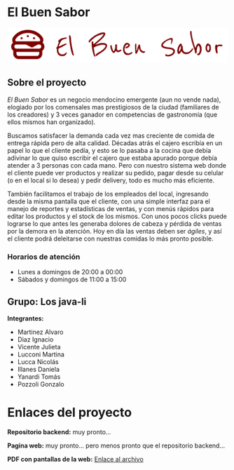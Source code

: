 # El Buen Sabor
![Logo del negocio](./fuente/logo.png)

## Sobre el proyecto
*El Buen Sabor* es un negocio mendocino emergente (aun no vende nada), elogiado por los comensales mas prestigiosos de la ciudad (familiares de los creadores) y 3 veces ganador en competencias de gastronomía (que ellos mismos han organizado). 

Buscamos satisfacer la demanda cada vez mas creciente de comida de entrega rápida pero de alta calidad. Décadas atrás el cajero escribía en un papel lo que el cliente pedía, y esto se lo pasaba a la cocina que debía adivinar lo que quiso escribir el cajero que estaba apurado porque debía atender a 3 personas con cada mano. Pero con nuestro sistema web donde el cliente puede ver productos y realizar su pedido, pagar desde su celular (o en el local si lo desea) y pedir delivery, todo es mucho más eficiente.

También facilitamos el trabajo de los empleados del local, ingresando desde la misma pantalla que el cliente, con una simple interfaz para el manejo de reportes y estadísticas de ventas, y con menús rápidos para editar los productos y el stock de los mismos. Con unos pocos clicks puede lograrse lo que antes les generaba dolores de cabeza y pérdida de ventas por la demora en la atención. Hoy en día las ventas deben ser *ágiles*, y así el cliente podrá deleitarse con nuestras comidas lo más pronto posible.

### Horarios de atención
- Lunes a domingos de 20:00 a 00:00
- Sábados y domingos de 11:00 a 15:00

## Grupo: Los java-li

**Integrantes:**
- Martinez Alvaro
- Diaz Ignacio
- Vicente Julieta
- Lucconi Martina
- Lucca Nicolás
- Illanes Daniela
- Yanardi Tomás
- Pozzoli Gonzalo

# Enlaces del proyecto

**Repositorio backend:** muy pronto...

**Pagina web:** muy pronto... pero menos pronto que el repositorio backend...

**PDF con pantallas de la web:** [Enlace al archivo](./fuente/Sprint1-DS-Grupo_Java-li.pdf)
